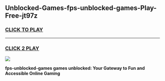 
## Unblocked-Games-fps-unblocked-games-Play-Free-jt97z
<h3>
<a href="https://premium76.site?title=fps-unblocked-games&ref=10A">CLICK TO PLAY</a></h3>
<hr>

<h3>
<a href="https://premium76.site?title=fps-unblocked-games&ref=10A">CLICK 2 PLAY</a>
  
</h3>

<a href="https://premium76.site?title=fps-unblocked-games&ref=10A"><img src="https://clearcache.store/games.png"></a>


**fps-unblocked-games games unblocked: Your Gateway to Fun and Accessible Online Gaming**
